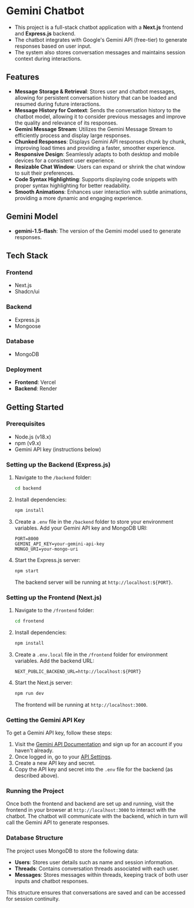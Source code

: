 # Gemini Chatbot

- This project is a full-stack chatbot application with a **Next.js** frontend and **Express.js** backend.
- The chatbot integrates with Google's Gemini API (free-tier) to generate responses based on user input.
- The system also stores conversation messages and maintains session context during interactions.

## Features

- **Message Storage & Retrieval**: Stores user and chatbot messages, allowing for persistent conversation history that can be loaded and resumed during future interactions.
- **Message History for Context**: Sends the conversation history to the chatbot model, allowing it to consider previous messages and improve the quality and relevance of its responses.
- **Gemini Message Stream**: Utilizes the Gemini Message Stream to efficiently process and display large responses.
- **Chunked Responses**: Displays Gemini API responses chunk by chunk, improving load times and providing a faster, smoother experience.
- **Responsive Design**: Seamlessly adapts to both desktop and mobile devices for a consistent user experience.
- **Resizable Chat Window**: Users can expand or shrink the chat window to suit their preferences.
- **Code Syntax Highlighting**: Supports displaying code snippets with proper syntax highlighting for better readability.
- **Smooth Animations**: Enhances user interaction with subtle animations, providing a more dynamic and engaging experience.


## Gemini Model
- **gemini-1.5-flash**: The version of the Gemini model used to generate responses.

## Tech Stack

### Frontend
- Next.js
- Shadcn/ui

### Backend
- Express.js
- Mongoose

### Database
- MongoDB

### Deployment
- **Frontend**: Vercel
- **Backend**: Render

## Getting Started

### Prerequisites

- Node.js (v18.x)
- npm (v9.x)
- Gemini API key (instructions below)

### Setting up the Backend (Express.js)

1. Navigate to the `/backend` folder:

    ```bash
    cd backend
    ```

2. Install dependencies:

    ```bash
    npm install
    ```

3. Create a `.env` file in the `/backend` folder to store your environment variables. Add your Gemini API key and MongoDB URI:

    ```env
    PORT=8000
    GEMINI_API_KEY=your-gemini-api-key
    MONGO_URI=your-mongo-uri
    ```

4. Start the Express.js server:

    ```bash
    npm start
    ```

   The backend server will be running at `http://localhost:${PORT}`.

### Setting up the Frontend (Next.js)

1. Navigate to the `/frontend` folder:

    ```bash
    cd frontend
    ```

2. Install dependencies:

    ```bash
    npm install
    ```

3. Create a `.env.local` file in the `/frontend` folder for environment variables. Add the backend URL:

    ```env
    NEXT_PUBLIC_BACKEND_URL=http://localhost:${PORT}
    ```

4. Start the Next.js server:

    ```bash
    npm run dev
    ```

   The frontend will be running at `http://localhost:3000`.

### Getting the Gemini API Key

To get a Gemini API key, follow these steps:

1. Visit the [Gemini API Documentation](https://gemini.com/api) and sign up for an account if you haven't already.
2. Once logged in, go to your [API Settings](https://gemini.com/account/settings/api).
3. Create a new API key and secret.
4. Copy the API key and secret into the `.env` file for the backend (as described above).

### Running the Project

Once both the frontend and backend are set up and running, visit the frontend in your browser at `http://localhost:3000` to interact with the chatbot. The chatbot will communicate with the backend, which in turn will call the Gemini API to generate responses.

### Database Structure

The project uses MongoDB to store the following data:

- **Users**: Stores user details such as name and session information.
- **Threads**: Contains conversation threads associated with each user.
- **Messages**: Stores messages within threads, keeping track of both user inputs and chatbot responses.

This structure ensures that conversations are saved and can be accessed for session continuity.
